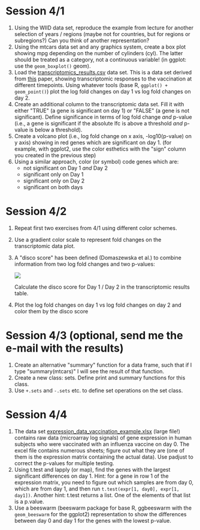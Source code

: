 # Session 4/1

 1. Using the WIID data set, reproduce the example from lecture for another
    selection of years / regions (maybe not for countries, but for regions
    or subregions?) Can you think of another representation?
 2. Using the mtcars data set and any graphics system, create a box plot 
    showing mpg depending on the number of cylinders (cyl). The latter
    should be treated as a category, not a continuous variable! (in ggplot:
    use the `geom_boxplot()` geom).
 3. Load the [transcriptomics_results.csv](https://raw.githubusercontent.com/january3/Radvanced2020/master/Data/transcriptomics_results.csv) data set. 
    This is a data set derived from
    [this](https://www.nature.com/articles/s41598-019-56994-8) paper,
    showing transcriptomic responses to the vaccination at different
    timepoints. Using whatever tools (base R, `ggplot() + geom_point()`)
    plot the log fold changes on day 1 vs log fold changes on day 2. 
 4. Create an additional column to the transcriptomic data set. Fill it with
    either "TRUE" (a gene is significant on day 1) or "FALSE" (a gene is not
    significant). Define significance in terms of log fold change *and*
    p-value (i.e., a gene is significant if the absolute lfc is above a
    threshold *and* p-value is below a threshold).
 5. Create a volcano plot (i.e., log fold change on x axis, -log10(p-value)
    on y axis) showing in red genes which are significant on day 1. (for
    example, with ggplot2, use the color esthetics with the "sign" column
    you created in the previous step)
 6. Using a similar approach, color (or symbol) code genes which are:
     * not significant on Day 1 *and* Day 2
     * significant only on Day 1
     * significant only on Day 2
     * significant on both days

# Session 4/2

 1. Repeat first two exercises from 4/1 using different color schemes.
 2. Use a gradient color scale to represent fold changes on the
    transcriptomic data plot.
 3. A "disco score" has been defined (Domaszewska et al.) to combine
    information from two log fold changes and two p-values:

    <img
    src="https://render.githubusercontent.com/render/math?math=D_{\textrm{score}}=LFC_1\cdot LFC_2\cdot(|\log_10(q_1)| + |\log_10(q_2)|)">

    Calculate the disco score for Day 1 / Day 2 in the transcriptomic
    results table.
 4. Plot the log fold changes on day 1 vs log fold changes on day 2 and
    color them by the disco score

# Session 4/3 (optional, send me the e-mail with the results)

 1. Create an alternative "summary" function for a data frame, such that if
    I type "summary(mtcars)" I will see the result of that function.
 2. Create a new class: sets. Define print and summary functions for this
    class.
 3. Use `+.sets` and `-.sets` etc. to define set operations on the set
    class.

# Session 4/4

 1. The data set [expression_data_vaccination_example.xlsx](https://raw.githubusercontent.com/january3/Radvanced2020/master/Data/expression_data_vaccination_example.xlsx) 
    (large file!) contains raw data (microarray log signals) of gene expression in human
    subjects who were vaccinated with an influenza vaccine on day 0. The
    excel file contains numerous sheets; figure out what they are (one of
    them is the expression matrix containing the actual data). Use
    padjust to correct the p-values for multiple testing.
 2. Using t.test and lapply (or map), find the genes with the largest
    significant differences on day 1. Hint: for a gene in row 1 of the
    expression matrix, you need to figure out which samples are from day 0,
    which are from day 1, and then run `t.test(expr[1, day0], expr[1, day1])`.
    Another hint: t.test returns a list. One of the elements of that list
    is a p.value.
 3. Use a beeswarm (beeswarm package for base R, ggbeeswarm with the
    `geom_beeswarm` for the ggplot2) representation to show the differences
    between day 0 and day 1 for the genes with the lowest p-value.
